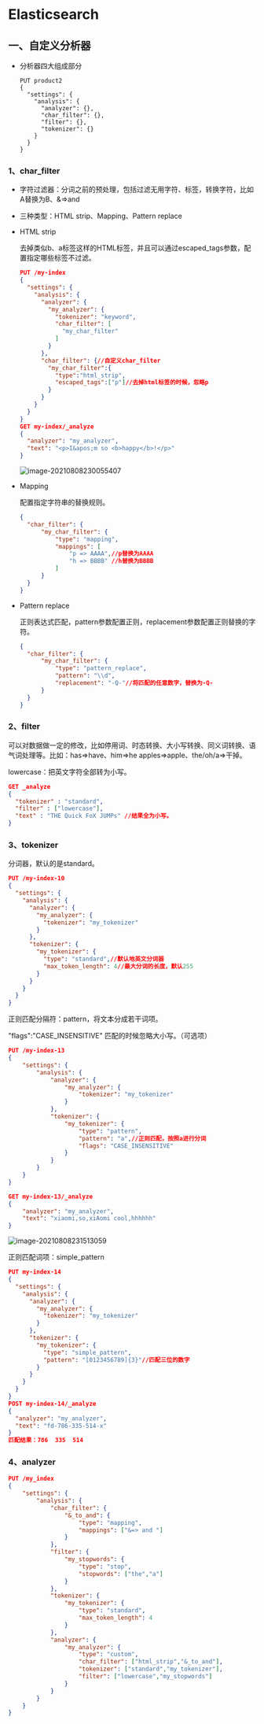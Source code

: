 # **Elasticsearch**

## 一、自定义分析器

- 分析器四大组成部分

  ```
  PUT product2
  {
    "settings": {
      "analysis": {
        "analyzer": {},
        "char_filter": {},
        "filter": {},
        "tokenizer": {}
      }
    }
  }
  ```

### 1、char_filter

- 字符过滤器：分词之前的预处理，包括过滤无用字符、标签，转换字符，比如A替换为B、&=>and 

- 三种类型：HTML strip、Mapping、Pattern replace

- HTML strip

  去掉类似b、a标签这样的HTML标签，并且可以通过escaped_tags参数，配置指定哪些标签不过滤。

  ```json
  PUT /my-index
  {
    "settings": {
      "analysis": {
        "analyzer": {
          "my_analyzer": {
            "tokenizer": "keyword",
            "char_filter": [
              "my_char_filter"
            ]
          }
        },
        "char_filter": {//自定义char_filter
          "my_char_filter":{
            "type":"html_strip",
            "escaped_tags":["p"]//去掉html标签的时候，忽略p
          }
        }
      }
    }
  }
  GET my-index/_analyze
  {
    "analyzer": "my_analyzer",
    "text": "<p>I&apos;m so <b>happy</b>!</p>"
  }
  ```

  ![image-20210808230055407](images/char_filter_1.png)

- Mapping

  配置指定字符串的替换规则。

  ```json
  {
  	"char_filter": {
  		"my_char_filter": {
  			"type": "mapping",
  			"mappings": [
  				"p => AAAA",//p替换为AAAA
  				"h => BBBB" //h替换为BBBB
  			]
  		}
  	}
  }
  ```

- Pattern replace

  正则表达式匹配，pattern参数配置正则，replacement参数配置正则替换的字符。

  ```json
  {
  	"char_filter": {
  		"my_char_filter": {
  			"type": "pattern_replace",
  			"pattern": "\\d",
  			"replacement": "-Q-"//将匹配的任意数字，替换为-Q-
  		}
  	}
  }
  ```

### 2、filter

可以对数据做一定的修改，比如停用词、时态转换、大小写转换、同义词转换、语气词处理等。比如：has=>have、him=>he apples=>apple、the/oh/a=>干掉。

lowercase：把英文字符全部转为小写。

```json
GET _analyze
{
  "tokenizer" : "standard",
  "filter" : ["lowercase"],
  "text" : "THE Quick FoX JUMPs" //结果全为小写。
}
```

### 3、tokenizer

分词器，默认的是standard。

```json
PUT /my-index-10
{
  "settings": {
    "analysis": {
      "analyzer": {
        "my_analyzer": {
          "tokenizer": "my_tokenizer"
        }
      },
      "tokenizer": {
        "my_tokenizer": {
          "type": "standard",//默认地英文分词器
          "max_token_length": 4//最大分词的长度，默认255
        }
      }
    }
  }
}
```

正则匹配分隔符：pattern，将文本分成若干词项。

"flags":"CASE_INSENSITIVE" 匹配的时候忽略大小写。（可选项）

```json
PUT /my-index-13
{
	"settings": {
		"analysis": {
			"analyzer": {
				"my_analyzer": {
					"tokenizer": "my_tokenizer"
				}
			},
			"tokenizer": {
				"my_tokenizer": {
					"type": "pattern",
					"pattern": "a",//正则匹配，按照a进行分词
					"flags": "CASE_INSENSITIVE"
				}
			}
		}
	}
}

GET my-index-13/_analyze
{
	"analyzer": "my_analyzer",
	"text": "xiaomi,so,xiAomi cool,hhhhhh"
}
```

![image-20210808231513059](images/tokenizer_1.png)

正则匹配词项：simple_pattern

```json
PUT my-index-14
{
  "settings": {
    "analysis": {
      "analyzer": {
        "my_analyzer": {
          "tokenizer": "my_tokenizer"
        }
      },
      "tokenizer": {
        "my_tokenizer": {
          "type": "simple_pattern",
          "pattern": "[0123456789]{3}"//匹配三位的数字
        }
      }
    }
  }
}
POST my-index-14/_analyze
{
  "analyzer": "my_analyzer",
  "text": "fd-786-335-514-x"
}
匹配结果：786  335  514
```

### 4、analyzer

```json
PUT /my_index
{
	"settings": {
		"analysis": {
			"char_filter": {
				"&_to_and": {
					"type": "mapping",
					"mappings": ["&=> and "]
				}
			},
			"filter": {
				"my_stopwords": {
					"type": "stop",
					"stopwords": ["the","a"]
				}
			},
			"tokenizer": {
				"my_tokenizer": {
					"type": "standard",
					"max_token_length": 4
				}
			},
			"analyzer": {
				"my_analyzer": {
					"type": "custom",
					"char_filter": ["html_strip","&_to_and"],
					"tokenizer": ["standard","my_tokenizer"],
					"filter": ["lowercase","my_stopwords"]
				}
			}
		}
	}
}
```


